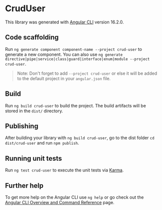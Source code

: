 # CrudUser

This library was generated with [Angular CLI](https://github.com/angular/angular-cli) version 16.2.0.

## Code scaffolding

Run `ng generate component component-name --project crud-user` to generate a new component. You can also use `ng generate directive|pipe|service|class|guard|interface|enum|module --project crud-user`.
> Note: Don't forget to add `--project crud-user` or else it will be added to the default project in your `angular.json` file. 

## Build

Run `ng build crud-user` to build the project. The build artifacts will be stored in the `dist/` directory.

## Publishing

After building your library with `ng build crud-user`, go to the dist folder `cd dist/crud-user` and run `npm publish`.

## Running unit tests

Run `ng test crud-user` to execute the unit tests via [Karma](https://karma-runner.github.io).

## Further help

To get more help on the Angular CLI use `ng help` or go check out the [Angular CLI Overview and Command Reference](https://angular.io/cli) page.
